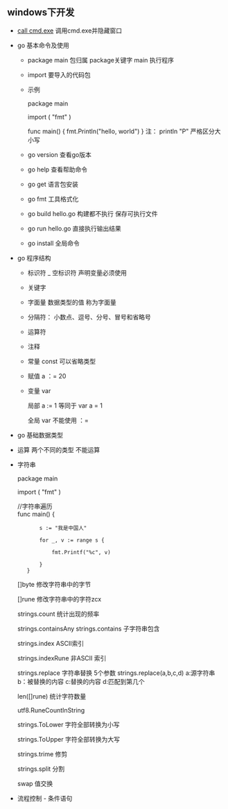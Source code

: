 ## windows下开发
- [call cmd.exe](call_cmd.md) 调用cmd.exe并隐藏窗口

- go 基本命令及使用
   - package main 包归属 package关键字 main 执行程序
   - import 要导入的代码包
   - 示例  
        
        package main
        
        import (
        	"fmt"
        )
        
        func main() {
        	fmt.Println("hello, world")
        }
        注： println "P" 严格区分大小写
   - go version 查看go版本
   - go help 查看帮助命令
   - go get 语言包安装 
   - go fmt 工具格式化 
   - go build hello.go 构建都不执行 保存可执行文件
   - go run hello.go 直接执行输出结果
   - go install 全局命令
 - go 程序结构
   - 标识符   _ 空标识符   声明变量必须使用 
   - 关键字
   - 字面量
        数据类型的值 称为字面量
   - 分隔符：
        小数点、逗号、分号、冒号和省略号
   - 运算符
   - 注释
   - 常量
        const 可以省略类型
   - 赋值
        a ：= 20 
   - 变量
        var 
        
        局部 a := 1 等同于 var a = 1
        
        全局 var  不能使用 ：= 
  - go 基础数据类型
   - 运算
        两个不同的类型 不能运算
   - 字符串
   
        package main
           
        import (
         "fmt"
        )
        
        //字符串遍历   
        func main() {
        
        		s := "我是中国人"
        		
        		for _, v := range s {
        		
        			fmt.Printf("%c", v)
        			
        		}
        	}
        	
        []byte  修改字符串中的字节
        
        []rune  修改字符串中的字符zcx
        
        strings.count  统计出现的频率
        
        strings.containsAny  strings.contains  子字符串包含
        
        strings.index  ASCII索引
        
        strings.indexRune  非ASCII 索引
        
        strings.replace  字符串替换 5个参数 strings.replace(a,b,c,d) a:源字符串 b：被替换的内容 c:替换的内容 d:匹配到第几个
        
        len([]rune) 统计字符数量
        
        utf8.RuneCountInString  
        
        strings.ToLower 字符全部转换为小写
        
        strings.ToUpper 字符全部转换为大写
        
        strings.trime 修剪 
        
        strings.split 分割
        
        swap 值交换
        
   - 流程控制
    - 条件语句
        
        